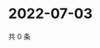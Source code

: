 # 2022-07-03

共 0 条

<!-- BEGIN WEIBO -->
<!-- 最后更新时间 Sun Jul 03 2022 00:01:52 GMT+0800 (China Standard Time) -->

<!-- END WEIBO -->
